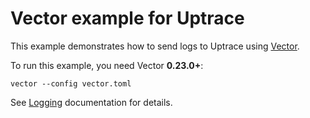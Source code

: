 # Vector example for Uptrace

This example demonstrates how to send logs to Uptrace using [Vector](https://vector.dev).

To run this example, you need Vector **0.23.0+**:

```shell
vector --config vector.toml
```

See [Logging](https://uptrace.dev/opentelemetry/structured-logging.html) documentation for details.
